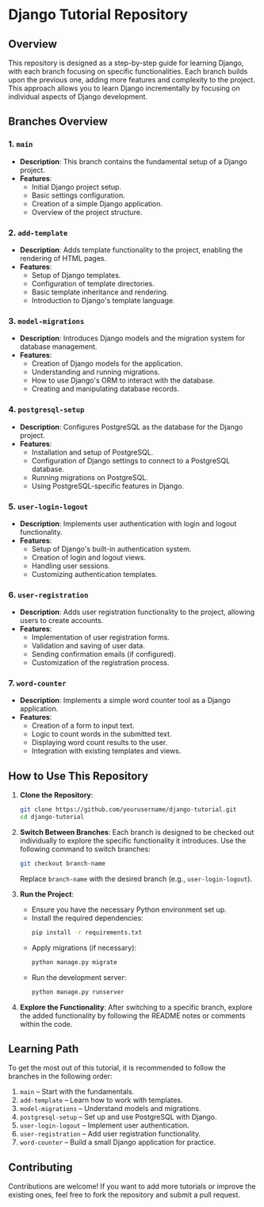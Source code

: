 # Django Tutorial Repository

## Overview

This repository is designed as a step-by-step guide for learning Django, with each branch focusing on specific functionalities. Each branch builds upon the previous one, adding more features and complexity to the project. This approach allows you to learn Django incrementally by focusing on individual aspects of Django development.

## Branches Overview

### 1. `main`

- **Description**: This branch contains the fundamental setup of a Django project.
- **Features**:
  - Initial Django project setup.
  - Basic settings configuration.
  - Creation of a simple Django application.
  - Overview of the project structure.

### 2. `add-template`

- **Description**: Adds template functionality to the project, enabling the rendering of HTML pages.
- **Features**:
  - Setup of Django templates.
  - Configuration of template directories.
  - Basic template inheritance and rendering.
  - Introduction to Django's template language.

### 3. `model-migrations`

- **Description**: Introduces Django models and the migration system for database management.
- **Features**:
  - Creation of Django models for the application.
  - Understanding and running migrations.
  - How to use Django's ORM to interact with the database.
  - Creating and manipulating database records.

### 4. `postgresql-setup`

- **Description**: Configures PostgreSQL as the database for the Django project.
- **Features**:
  - Installation and setup of PostgreSQL.
  - Configuration of Django settings to connect to a PostgreSQL database.
  - Running migrations on PostgreSQL.
  - Using PostgreSQL-specific features in Django.

### 5. `user-login-logout`

- **Description**: Implements user authentication with login and logout functionality.
- **Features**:
  - Setup of Django's built-in authentication system.
  - Creation of login and logout views.
  - Handling user sessions.
  - Customizing authentication templates.

### 6. `user-registration`

- **Description**: Adds user registration functionality to the project, allowing users to create accounts.
- **Features**:
  - Implementation of user registration forms.
  - Validation and saving of user data.
  - Sending confirmation emails (if configured).
  - Customization of the registration process.

### 7. `word-counter`

- **Description**: Implements a simple word counter tool as a Django application.
- **Features**:
  - Creation of a form to input text.
  - Logic to count words in the submitted text.
  - Displaying word count results to the user.
  - Integration with existing templates and views.

## How to Use This Repository

1. **Clone the Repository**:
   ```bash
   git clone https://github.com/yourusername/django-tutorial.git
   cd django-tutorial
   ```

2. **Switch Between Branches**:
   Each branch is designed to be checked out individually to explore the specific functionality it introduces. Use the following command to switch branches:
   ```bash
   git checkout branch-name
   ```
   Replace `branch-name` with the desired branch (e.g., `user-login-logout`).

3. **Run the Project**:
   - Ensure you have the necessary Python environment set up.
   - Install the required dependencies:
     ```bash
     pip install -r requirements.txt
     ```
   - Apply migrations (if necessary):
     ```bash
     python manage.py migrate
     ```
   - Run the development server:
     ```bash
     python manage.py runserver
     ```

4. **Explore the Functionality**:
   After switching to a specific branch, explore the added functionality by following the README notes or comments within the code.

## Learning Path

To get the most out of this tutorial, it is recommended to follow the branches in the following order:

1. `main` – Start with the fundamentals.
2. `add-template` – Learn how to work with templates.
3. `model-migrations` – Understand models and migrations.
4. `postgresql-setup` – Set up and use PostgreSQL with Django.
5. `user-login-logout` – Implement user authentication.
6. `user-registration` – Add user registration functionality.
7. `word-counter` – Build a small Django application for practice.

## Contributing

Contributions are welcome! If you want to add more tutorials or improve the existing ones, feel free to fork the repository and submit a pull request.
